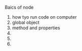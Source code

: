 Baics of node 

1.  how tyo run code on computer
2. global object 
3. method and properties 
4. 
5. 
6. 
